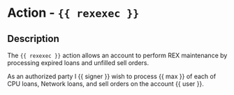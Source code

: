 # Action - `{{ rexexec }}`

## Description

The `{{ rexexec }}` action allows an account to perform REX maintenance by processing expired loans and unfilled sell orders.

As an authorized party I {{ signer }} wish to process {{ max }} of each of CPU loans, Network loans, and sell orders on the account {{ user }}.
